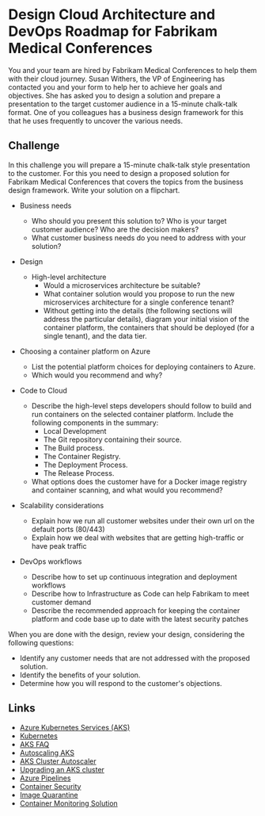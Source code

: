 # Design Cloud Architecture and DevOps Roadmap for Fabrikam Medical Conferences
You and your team are hired by Fabrikam Medical Conferences to help them with their cloud journey. Susan Withers, the VP of Engineering has contacted you and your form to help her to achieve her goals and objectives. She has asked you to design a solution and prepare a presentation to the target customer audience in a 15-minute chalk-talk format. One of you colleagues has a business design framework for this that he uses frequently to uncover the various needs.

## Challenge
In this challenge you will prepare a 15-minute chalk-talk style presentation to the customer. For this you need to design a proposed solution for Fabrikam Medical Conferences that covers the topics from the business design framework. Write your solution on a flipchart.

* Business needs
    * Who should you present this solution to? Who is your target customer audience? Who are the decision makers?
    * What customer business needs do you need to address with your solution?

* Design
    * High-level architecture
        * Would a microservices architecture be suitable?
        * What container solution would you propose to run the new microservices architecture for a single conference tenant?
        * Without getting into the details (the following sections will address the particular details), diagram your initial vision of the container platform, the containers that should be deployed (for a single tenant), and the data tier.

* Choosing a container platform on Azure
    * List the potential platform choices for deploying containers to Azure.
    * Which would you recommend and why?

* Code to Cloud 
    * Describe the high-level steps developers should follow to build and run containers on the selected container platform. Include the following components in the summary:
        * Local Development
        * The Git repository containing their source.
        * The Build process.
        * The Container Registry.
        * The Deployment Process.
        * The Release Process.
    * What options does the customer have for a Docker image registry and container scanning, and what would you recommend?

* Scalability considerations
    * Explain how we run all customer websites under their own url on the default ports (80/443) 
    * Explain how we deal with websites that are getting high-traffic or have peak traffic

* DevOps workflows
    * Describe how to set up continuous integration and deployment workflows 
    * Describe how to Infrastructure as Code can help Fabrikam to meet customer demand
    * Describe the recommended approach for keeping the container platform and code base up to date with the latest security patches 

When you are done with the design, review your design, considering the following questions:

* Identify any customer needs that are not addressed with the proposed solution.
* Identify the benefits of your solution.
* Determine how you will respond to the customer's objections.


## Links
* [Azure Kubernetes Services (AKS)](https://docs.microsoft.com/en-us/azure/aks/intro-kubernetes/)
* [Kubernetes](https://kubernetes.io/docs/home/)
* [AKS FAQ](https://docs.microsoft.com/en-us/azure/aks/faq)
* [Autoscaling AKS](https://github.com/kubernetes/autoscaler)
* [AKS Cluster Autoscaler](https://docs.microsoft.com/en-us/azure/aks/cluster-autoscaler)
* [Upgrading an AKS cluster](https://docs.microsoft.com/en-us/azure/aks/upgrade-cluster)
* [Azure Pipelines](https://docs.microsoft.com/en-us/azure/devops/pipelines/)
* [Container Security](https://docs.microsoft.com/en-us/azure/container-instances/container-instances-image-security/)
* [Image Quarantine](https://github.com/Azure/acr/tree/master/docs/preview/quarantine/)
* [Container Monitoring Solution](https://docs.microsoft.com/en-us/azure/azure-monitor/insights/containers)